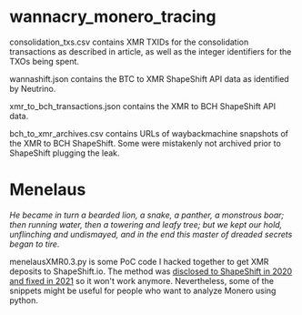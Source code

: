 # wannacry_monero_tracing
consolidation_txs.csv contains XMR TXIDs for the consolidation transactions as described in article, as well as the integer identifiers for the TXOs being spent. 

wannashift.json contains the BTC to XMR ShapeShift API data as identified by Neutrino.

xmr_to_bch_transactions.json contains the XMR to BCH ShapeShift API data.

bch_to_xmr_archives.csv contains URLs of waybackmachine snapshots of the XMR to BCH ShapeShift. Some were mistakenly not archived prior to ShapeShift plugging the leak. 

# Menelaus
*He became in turn a bearded lion, a snake, a panther, a monstrous boar; then running water, then a towering and leafy tree; but we kept our hold, unflinching and undismayed, and in the end this master of dreaded secrets began to tire.*

menelausXMR0.3.py is some PoC code I hacked together to get XMR deposits to ShapeShift.io. The method was [disclosed to ShapeShift in 2020 and fixed in 2021](https://www.bankinfosecurity.com/crypto-exchange-bug-reveals-north-korean-monero-laundering-a-17629) so it won't work anymore. Nevertheless, some of the snippets might be useful for people who want to analyze Monero using python.  
